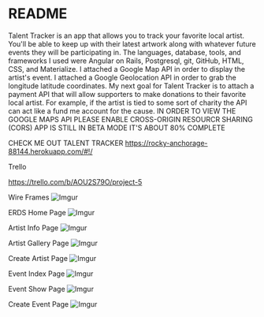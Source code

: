 # README

Talent Tracker is an app that allows you to track your favorite local artist.  You'll be able to keep up with their latest artwork along with whatever future events they will be participating in.  The languages,  database, tools, and frameworks I used were Angular on Rails,  Postgresql, git, GitHub, HTML, CSS, and Materialize. I attached a Google Map API in order to display the artist's event.  I attached a Google Geolocation API in order to grab the longitude latitude coordinates. My next goal for Talent Tracker is to attach a payment API that will allow supporters to make donations to their favorite local artist.  For example, if the artist is tied to some sort of charity the API can act like a fund me account for the cause. IN ORDER TO VIEW THE GOOGLE MAPS API PLEASE ENABLE CROSS-ORIGIN RESOURCR SHARING (CORS) APP IS STILL IN BETA MODE IT'S ABOUT 80% COMPLETE



CHECK ME OUT TALENT TRACKER
https://rocky-anchorage-88144.herokuapp.com/#!/


Trello

https://trello.com/b/AOU2S79O/project-5


Wire Frames
![Imgur](http://i.imgur.com/DMkV4l5.jpg)





ERDS
Home Page
![Imgur](https://i.imgur.com/R18Ppz1.jpg)


Artist Info Page
![Imgur](https://i.imgur.com/J37kNzd.jpg)


Artist Gallery Page
![Imgur](https://i.imgur.com/J37kNzd.jpg)

Create Artist Page
![Imgur](http://i.imgur.com/BBZDHUu.jpg)


Event Index Page
![Imgur](http://i.imgur.com/D2iOhJm.jpg)


Event Show Page
![Imgur](http://i.imgur.com/CNroKuU.jpg)


Create Event Page
![Imgur](http://i.imgur.com/igeK5pE.jpg)


